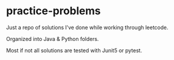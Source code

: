 # practice-problems

Just a repo of solutions I've done while working through leetcode.

Organized into Java & Python folders.

Most if not all solutions are tested with Junit5 or pytest.
